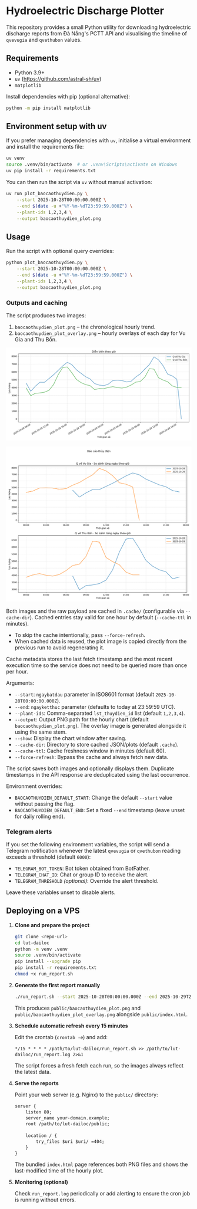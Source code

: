 # Hydroelectric Discharge Plotter

This repository provides a small Python utility for downloading hydroelectric discharge reports from Đà Nẵng's PCTT API and visualising the timeline of `qvevugia` and `qvethubon` values.

## Requirements

- Python 3.9+
- `uv` (https://github.com/astral-sh/uv)
- `matplotlib`

Install dependencies with pip (optional alternative):

```bash
python -m pip install matplotlib
```

## Environment setup with uv

If you prefer managing dependencies with `uv`, initialise a virtual environment and install the requirements file:

```bash
uv venv
source .venv/bin/activate  # or .venv\Scripts\activate on Windows
uv pip install -r requirements.txt
```

You can then run the script via `uv` without manual activation:

```bash
uv run plot_baocaothuydien.py \
    --start 2025-10-28T00:00:00.000Z \
    --end $(date -u +"%Y-%m-%dT23:59:59.000Z") \
    --plant-ids 1,2,3,4 \
    --output baocaothuydien_plot.png
```

## Usage

Run the script with optional query overrides:

```bash
python plot_baocaothuydien.py \
    --start 2025-10-28T00:00:00.000Z \
    --end $(date -u +"%Y-%m-%dT23:59:59.000Z") \
    --plant-ids 1,2,3,4 \
    --output baocaothuydien_plot.png
```

### Outputs and caching

The script produces two images:

1. `baocaothuydien_plot.png` – the chronological hourly trend.
2. `baocaothuydien_plot_overlay.png` – hourly overlays of each day for Vu Gia and Thu Bồn.

![Chronological hourly trend preview](baocaothuydien_plot.png)

![Daily overlays preview](baocaothuydien_plot_overlay.png)

Both images and the raw payload are cached in `.cache/` (configurable via `--cache-dir`). Cached entries stay valid for one hour by default (`--cache-ttl` in minutes).

- To skip the cache intentionally, pass `--force-refresh`.
- When cached data is reused, the plot image is copied directly from the previous run to avoid regenerating it.

Cache metadata stores the last fetch timestamp and the most recent execution time so the service does not need to be queried more than once per hour.

Arguments:

- `--start`: `ngaybatdau` parameter in ISO8601 format (default `2025-10-28T00:00:00.000Z`).
- `--end`: `ngayketthuc` parameter (defaults to today at 23:59:59 UTC).
- `--plant-ids`: Comma-separated `lst_thuydien_id` list (default `1,2,3,4`).
- `--output`: Output PNG path for the hourly chart (default `baocaothuydien_plot.png`). The overlay image is generated alongside it using the same stem.
- `--show`: Display the chart window after saving.
- `--cache-dir`: Directory to store cached JSON/plots (default `.cache`).
- `--cache-ttl`: Cache freshness window in minutes (default 60).
- `--force-refresh`: Bypass the cache and always fetch new data.

The script saves both images and optionally displays them. Duplicate timestamps in the API response are deduplicated using the last occurrence.

Environment overrides:

- `BAOCAOTHUYDIEN_DEFAULT_START`: Change the default `--start` value without passing the flag.
- `BAOCAOTHUYDIEN_DEFAULT_END`: Set a fixed `--end` timestamp (leave unset for daily rolling end).

### Telegram alerts

If you set the following environment variables, the script will send a Telegram notification whenever the latest `qvevugia` or `qvethubon` reading exceeds a threshold (default `6000`):

- `TELEGRAM_BOT_TOKEN`: Bot token obtained from BotFather.
- `TELEGRAM_CHAT_ID`: Chat or group ID to receive the alert.
- `TELEGRAM_THRESHOLD` *(optional)*: Override the alert threshold.

Leave these variables unset to disable alerts.

## Deploying on a VPS

1. **Clone and prepare the project**

   ```bash
   git clone <repo-url>
   cd lut-dailoc
   python -m venv .venv
   source .venv/bin/activate
   pip install --upgrade pip
   pip install -r requirements.txt
   chmod +x run_report.sh
   ```

2. **Generate the first report manually**

   ```bash
   ./run_report.sh --start 2025-10-28T00:00:00.000Z --end 2025-10-29T23:59:59.000Z --plant-ids 1,2,3,4
   ```

   This produces `public/baocaothuydien_plot.png` and `public/baocaothuydien_plot_overlay.png` alongside `public/index.html`.

3. **Schedule automatic refresh every 15 minutes**

   Edit the crontab (`crontab -e`) and add:

   ```cron
   */15 * * * * /path/to/lut-dailoc/run_report.sh >> /path/to/lut-dailoc/run_report.log 2>&1
   ```

   The script forces a fresh fetch each run, so the images always reflect the latest data.

4. **Serve the reports**

   Point your web server (e.g. Nginx) to the `public/` directory:

   ```nginx
   server {
       listen 80;
       server_name your-domain.example;
       root /path/to/lut-dailoc/public;

       location / {
           try_files $uri $uri/ =404;
       }
   }
   ```

   The bundled `index.html` page references both PNG files and shows the last-modified time of the hourly plot.

5. **Monitoring (optional)**

   Check `run_report.log` periodically or add alerting to ensure the cron job is running without errors.
